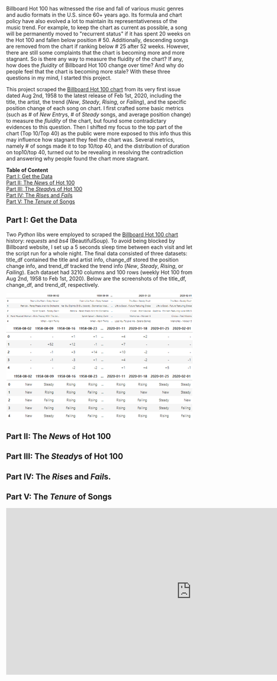 Billboard Hot 100 has witnessed the rise and fall of various music genres and audio formats in the U.S. since 60+ years ago. Its formula and chart policy have also evolved a lot to maintain its representativeness of the music trend. For example, to keep the chart as current as possible, a song will be permanently moved to "recurrent status" if it has spent 20 weeks on the Hot 100 and fallen below position # 50. Additionally, descending songs are removed from the chart if ranking below # 25 after 52 weeks. However, there are still some complaints that the chart is becoming more and more stagnant. So is there any way to measure the fluidity of the chart? If any, how does the *fluidity* of Billboard Hot 100 change over time? And why do people feel that the chart is becoming more stale? With these three questions in my mind, I started this project.

This project scraped the [Billboard Hot 100 chart](https://www.billboard.com/charts/hot-100) from its very first issue dated Aug 2nd, 1958 to the latest release of Feb 1st, 2020, including the title, the artist, the trend (*New*, *Steady*, *Rising*, or *Failing*), and the specific position change of each song on chart. I first crafted some basic metrics (such as # of *New Entry*s, # of *Steady* songs, and average position change) to measure the *fluidity* of the chart, but found some contradictary evidences to this question. Then I shifted my focus to the top part of the chart (Top 10/Top 40) as the public were more exposed to this info thus this may influence how stagnant they feel the chart was. Several metrics, namely # of songs made it to top 10/top 40, and the distribution of duration on top10/top 40, turned out to be revealing in resolving the contradiction and answering why people found the chart more stagnant. 

**Table of Content**  
[Part I: Get the Data](#part-i-get-the-data)  
[Part II: The *New*s of Hot 100](#part-ii-the-news-of-hot-100)  
[Part III: The *Steady*s of Hot 100](#part-iii-the-steadys-of-hot-100)  
[Part IV: The *Rise*s and *Fail*s](#part-iv-the-rises-and-fails)  
[Part V: The *Tenure* of Songs](#part-v-the-tenure-of-songs)

## Part I: Get the Data
Two *Python* libs were employed to scraped the [Billboard Hot 100 chart](https://www.billboard.com/charts/hot-100) history: *requests* and *bs4* (BeautifulSoup). To avoid being blocked by Billboard website, I set up a 5 seconds sleep time between each visit and let the script run for a whole night. The final data consisted of three datasets: title_df contained the title and artist info, change_df stored the position change info, and trend_df tracked the trend info (*New*, *Steady*, *Rising*, or *Failing*). Each dataset had 3210 columns and 100 rows (weekly Hot 100 from Aug 2nd, 1958 to Feb 1st, 2020). Below are the screenshots of the title_df, change_df, and trend_df, respectively.

![Title_df Screenshot](/visuals/title_df_head.png)  
![Change_df Screenshot](/visuals/change_df_head.png)  
![Trend_df Screenshot](/visuals/trend_df_head.png)  

## Part II: The *New*s of Hot 100

## Part III: The *Steady*s of Hot 100

## Part IV: The *Rise*s and *Fail*s.

## Part V: The *Tenure* of Songs

<iframe id="igraph" scrolling="no" style="border:none;" seamless="seamless" src="https://y-hang.github.io/TS-Lyrics-Analysis/images/uniqueness_by_song.html" height="450" width="1000"></iframe>